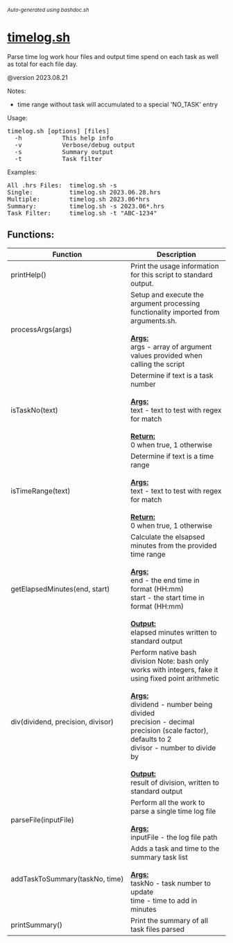 <small><i>Auto-generated using bashdoc.sh</i></small>
# [timelog.sh](../timelog.sh)

Parse time log work hour files and output time spend on each task as well as total for
each file day.

@version 2023.08.21

Notes:<br>
- time range without task will accumulated to a special 'NO_TASK' entry

Usage:<br>
<pre>
timelog.sh [options] [files]
  -h           This help info
  -v           Verbose/debug output
  -s           Summary output
  -t           Task filter
</pre>

Examples:
<pre>
All .hrs Files:  timelog.sh -s
Single:          timelog.sh 2023.06.28.hrs
Multiple:        timelog.sh 2023.06*hrs
Summary:         timelog.sh -s 2023.06*.hrs
Task Filter:     timelog.sh -t "ABC-1234"
</pre>


## Functions:
| Function | Description |
|----------|-------------|
| printHelp() | Print the usage information for this script to standard output.   |
| processArgs(args) | Setup and execute the argument processing functionality imported from arguments.sh.    <br><br><u><b>Args:</b></u><br>args - array of argument values provided when calling the script  <br> |
| isTaskNo(text) | Determine if text is a task number    <br><br><u><b>Args:</b></u><br>text - text to test with regex for match  <br><br><u><b>Return:</b></u><br>0 when true, 1 otherwise  <br> |
| isTimeRange(text) | Determine if text is a time range    <br><br><u><b>Args:</b></u><br>text - text to test with regex for match  <br><br><u><b>Return:</b></u><br>0 when true, 1 otherwise  <br> |
| getElapsedMinutes(end,&nbsp;start) | Calculate the elsapsed minutes from the provided time range    <br><br><u><b>Args:</b></u><br>end - the end time in format (HH:mm)  <br>start - the start time in format (HH:mm)  <br><br><u><b>Output:</b></u><br>elapsed minutes written to standard output  <br> |
| div(dividend,&nbsp;precision,&nbsp;divisor) | Perform native bash division  Note: bash only works with integers, fake it using fixed point arithmetic    <br><br><u><b>Args:</b></u><br>dividend - number being divided  <br>precision - decimal precision (scale factor), defaults to 2  <br>divisor - number to divide by  <br><br><u><b>Output:</b></u><br>result of division, written to standard output  <br> |
| parseFile(inputFile) | Perform all the work to parse a single time log file    <br><br><u><b>Args:</b></u><br>inputFile - the log file path  <br> |
| addTaskToSummary(taskNo,&nbsp;time) | Adds a task and time to the summary task list    <br><br><u><b>Args:</b></u><br>taskNo - task number to update  <br>time - time to add in minutes  <br> |
| printSummary() | Print the summary of all task files parsed   |
